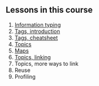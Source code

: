 ## Lessons in this course

1.  [Information typing](courses-dita-authoring-infotype.md)
1.  [Tags, introduction](courses-dita-authoring-tags.md)
1.  [Tags, cheatsheet](courses-dita-authoring-tags-cheatsheet.md)
1.  [Topics](courses-dita-authoring-topics.md)
1.  [Maps](courses-dita-authoring-maps.md)
1.  [Topics, linking](courses-dita-authoring-topics-linking.md)
1.  Topics, more ways to link
1.  Reuse
1.  Profiling

